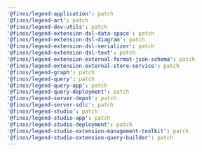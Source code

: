 ```yaml
---
'@finos/legend-application': patch
'@finos/legend-art': patch
'@finos/legend-dev-utils': patch
'@finos/legend-extension-dsl-data-space': patch
'@finos/legend-extension-dsl-diagram': patch
'@finos/legend-extension-dsl-serializer': patch
'@finos/legend-extension-dsl-text': patch
'@finos/legend-extension-external-format-json-schema': patch
'@finos/legend-extension-external-store-service': patch
'@finos/legend-graph': patch
'@finos/legend-query': patch
'@finos/legend-query-app': patch
'@finos/legend-query-deployment': patch
'@finos/legend-server-depot': patch
'@finos/legend-server-sdlc': patch
'@finos/legend-studio': patch
'@finos/legend-studio-app': patch
'@finos/legend-studio-deployment': patch
'@finos/legend-studio-extension-management-toolkit': patch
'@finos/legend-studio-extension-query-builder': patch
---
```

